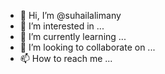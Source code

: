 - 👋 Hi, I’m @suhailalimany
- 👀 I’m interested in ...
- 🌱 I’m currently learning ...
- 💞️ I’m looking to collaborate on ...
- 📫 How to reach me ...

<!---
suhailalimany/suhailalimany is a ✨ special ✨ repository because its `README.md` (this file) appears on your GitHub profile.
You can click the Preview link to take a look at your changes.
--->
